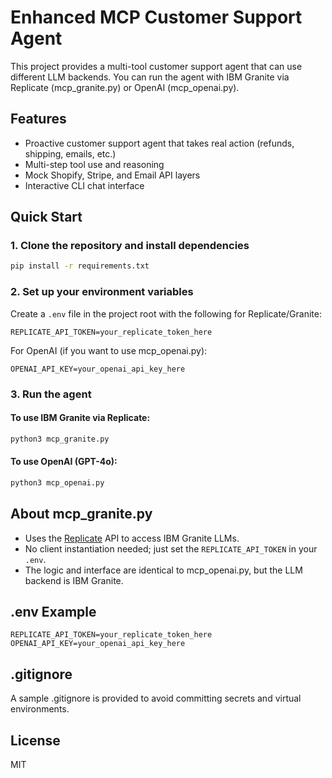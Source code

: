 # Enhanced MCP Customer Support Agent

This project provides a multi-tool customer support agent that can use different LLM backends. You can run the agent with IBM Granite via Replicate (mcp_granite.py) or OpenAI (mcp_openai.py).

## Features
- Proactive customer support agent that takes real action (refunds, shipping, emails, etc.)
- Multi-step tool use and reasoning
- Mock Shopify, Stripe, and Email API layers
- Interactive CLI chat interface

## Quick Start

### 1. Clone the repository and install dependencies
```bash
pip install -r requirements.txt
```

### 2. Set up your environment variables
Create a `.env` file in the project root with the following for Replicate/Granite:
```
REPLICATE_API_TOKEN=your_replicate_token_here
```

For OpenAI (if you want to use mcp_openai.py):
```
OPENAI_API_KEY=your_openai_api_key_here
```

### 3. Run the agent

#### To use IBM Granite via Replicate:
```bash
python3 mcp_granite.py
```

#### To use OpenAI (GPT-4o):
```bash
python3 mcp_openai.py
```

## About mcp_granite.py
- Uses the [Replicate](https://replicate.com/) API to access IBM Granite LLMs.
- No client instantiation needed; just set the `REPLICATE_API_TOKEN` in your `.env`.
- The logic and interface are identical to mcp_openai.py, but the LLM backend is IBM Granite.

## .env Example
```
REPLICATE_API_TOKEN=your_replicate_token_here
OPENAI_API_KEY=your_openai_api_key_here
```

## .gitignore
A sample .gitignore is provided to avoid committing secrets and virtual environments.

## License
MIT
